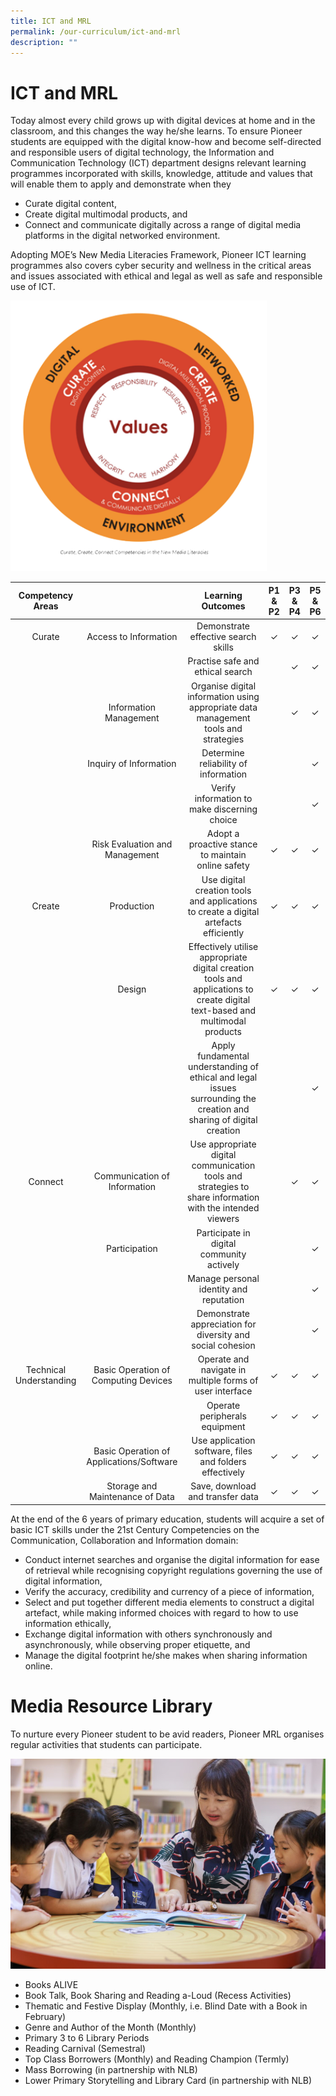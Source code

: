 ```yaml
---
title: ICT and MRL
permalink: /our-curriculum/ict-and-mrl
description: ""
---
```

# ICT and MRL

Today almost every child grows up with digital devices at home and in the classroom, and this changes the way he/she learns.  To ensure Pioneer students are equipped with the digital know-how and become self-directed and responsible users of digital technology, the Information and Communication Technology (ICT) department designs relevant learning programmes incorporated with skills, knowledge, attitude and values that will enable them to apply and demonstrate when they

* Curate digital content,
* Create digital multimodal products, and 
* Connect and communicate digitally across a range of digital media platforms in the digital networked environment. 

Adopting MOE’s New Media Literacies Framework, Pioneer ICT learning programmes also covers cyber security and wellness in the critical areas and issues associated with ethical and legal as well as safe and responsible use of ICT.

![](/images/ict1.png)

|     Competency Areas    |                                          |                                                       Learning Outcomes                                                      | P1 & P2 | P3 & P4 | P5 & P6 |
|:-----------------------:|:----------------------------------------:|:----------------------------------------------------------------------------------------------------------------------------:|:-------:|:-------:|:-------:|
|          Curate         |           Access to Information          |                                              Demonstrate effective search skills                                             |    ✓    |    ✓    |    ✓    |
|                         |                                          |                                               Practise safe and ethical search                                               |         |    ✓    |    ✓    |
|                         |          Information Management          |                      Organise digital information using appropriate data management tools and strategies                     |         |    ✓    |    ✓    |
|                         |          Inquiry of Information          |                                             Determine reliability of information                                             |         |         |    ✓    |
|                         |                                          |                                         Verify information to make discerning choice                                         |         |         |    ✓    |
|                         |      Risk Evaluation and Management      |                                      Adopt a proactive stance to maintain online safety                                      |    ✓    |    ✓    |    ✓    |
|          Create         |                Production                |                     Use digital creation tools and applications to create a digital artefacts efficiently                    |    ✓    |    ✓    |    ✓    |
|                         |                  Design                  | Effectively utilise appropriate digital creation tools and applications to create digital text-based and multimodal products |    ✓    |    ✓    |    ✓    |
|                         |                                          |     Apply fundamental understanding of ethical and legal issues surrounding the creation and sharing of digital creation     |         |         |    ✓    |
|         Connect         |       Communication of Information       |           Use appropriate digital communication tools and strategies to share information with the intended viewers          |         |    ✓    |    ✓    |
|                         |               Participation              |                                           Participate in digital community actively                                          |         |         |    ✓    |
|                         |                                          |                                            Manage personal identity and reputation                                           |         |         |    ✓    |
|                         |                                          |                                  Demonstrate appreciation for diversity and social cohesion                                  |         |         |    ✓    |
| Technical Understanding |   Basic Operation of Computing Devices   |                                   Operate and navigate in multiple forms of user interface                                   |    ✓    |    ✓    |    ✓    |
|                         |                                          |                                                 Operate peripherals equipment                                                |    ✓    |    ✓    |    ✓    |
|                         | Basic Operation of Applications/Software |                                    Use application software, files and folders effectively                                   |    ✓    |    ✓    |    ✓    |
|                         |      Storage and Maintenance of Data     |                                               Save, download and transfer data                                               |    ✓    |    ✓    |    ✓    |

At the end of the 6 years of primary education, students will acquire a set of basic ICT skills under the 21st Century Competencies on the Communication, Collaboration and Information domain:
* Conduct internet searches and organise the digital information for ease of retrieval while recognising copyright regulations governing the use of digital information,
* Verify the accuracy, credibility and currency of a piece of information,
* Select and put together different media elements to construct a digital artefact, while making informed choices with regard to how to use information ethically,
* Exchange digital information with others synchronously and asynchronously, while observing proper etiquette, and
* Manage the digital footprint he/she makes when sharing information online.

# Media Resource Library

To nurture every Pioneer student to be avid readers, Pioneer MRL organises regular activities that students can participate.

![](/images/ICT%20%20MRL.jpg)

* Books ALIVE
* Book Talk, Book Sharing and Reading a-Loud (Recess Activities)
* Thematic and Festive Display (Monthly, i.e. Blind Date with a Book in February)
* Genre and Author of the Month (Monthly)
* Primary 3 to 6 Library Periods 
* Reading Carnival (Semestral)
* Top Class Borrowers (Monthly) and Reading Champion (Termly)
* Mass Borrowing (in partnership with NLB)
* Lower Primary Storytelling and Library Card (in partnership with NLB)